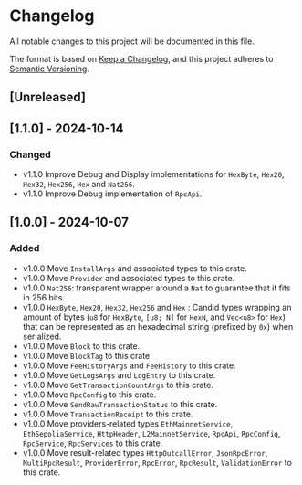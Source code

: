 # Changelog

All notable changes to this project will be documented in this file.

The format is based on [Keep a Changelog](https://keepachangelog.com/en/1.0.0/),
and this project adheres to [Semantic Versioning](https://semver.org/spec/v2.0.0.html).

## [Unreleased]

## [1.1.0] - 2024-10-14

### Changed

- v1.1.0 Improve Debug and Display implementations for `HexByte`, `Hex20`, `Hex32`, `Hex256`, `Hex` and `Nat256`.
- v1.1.0 Improve Debug implementation of `RpcApi`.

## [1.0.0] - 2024-10-07

### Added

- v1.0.0 Move `InstallArgs` and associated types to this crate.
- v1.0.0 Move `Provider` and associated types to this crate.
- v1.0.0 `Nat256`: transparent wrapper around a `Nat` to guarantee that it fits in 256 bits.
- v1.0.0 `HexByte`, `Hex20`, `Hex32`, `Hex256` and `Hex` : Candid types wrapping an amount of bytes (`u8` for `HexByte`,
  `[u8; N]` for `HexN`, and `Vec<u8>` for `Hex`) that can be represented as an hexadecimal string (prefixed by `0x`)
  when serialized.
- v1.0.0 Move `Block` to this crate.
- v1.0.0 Move `BlockTag` to this crate.
- v1.0.0 Move `FeeHistoryArgs` and `FeeHistory` to this crate.
- v1.0.0 Move `GetLogsArgs` and `LogEntry` to this crate.
- v1.0.0 Move `GetTransactionCountArgs` to this crate.
- v1.0.0 Move `RpcConfig` to this crate.
- v1.0.0 Move `SendRawTransactionStatus` to this crate.
- v1.0.0 Move `TransactionReceipt` to this crate.
- v1.0.0 Move providers-related types `EthMainnetService`, `EthSepoliaService`, `HttpHeader`, `L2MainnetService`,
  `RpcApi`, `RpcConfig`, `RpcService`, `RpcServices` to this crate.
- v1.0.0 Move result-related types `HttpOutcallError`, `JsonRpcError`, `MultiRpcResult`, `ProviderError`, `RpcError`,
  `RpcResult`, `ValidationError` to this crate.
